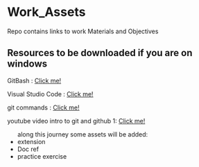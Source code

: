 # Work_Assets
Repo contains links to work Materials and Objectives
## Resources to be downloaded if you are on windows
<p>GitBash : <a href= "https://git-scm.com/downloads">Click me!</a></p>
<p>Visual Studio Code : <a href= "https://code.visualstudio.com/download">Click me!</a></p>
<p>git commands : <a href= "https://education.github.com/git-cheat-sheet-education.pdf">Click me!</a></p>
<p>youtube video intro to git and github 1: <a href= "https://www.youtube.com/watch?v=RGOj5yH7evk&t=3s">Click me!</a></p>
<ul> along this journey some assets will be added:
<li>extension</li>
<li>Doc ref</li>
<li>practice exercise</li>
</ul>
